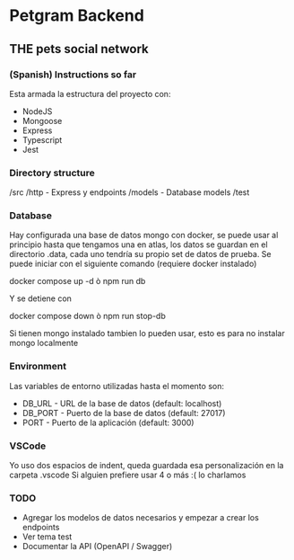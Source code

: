 # Petgram Backend

## THE pets social network

### (Spanish) Instructions so far

Esta armada la estructura del proyecto con:

- NodeJS
- Mongoose
- Express
- Typescript
- Jest

### Directory structure

/src
/http - Express y endpoints
/models - Database models
/test

### Database

Hay configurada una base de datos mongo con docker, se puede usar al principio hasta
que tengamos una en atlas, los datos se guardan en el directorio .data, cada uno tendría
su propio set de datos de prueba.
Se puede iniciar con el siguiente comando (requiere docker instalado)

docker compose up -d
ò
npm run db

Y se detiene con

docker compose down
ò
npm run stop-db

Si tienen mongo instalado tambien lo pueden usar, esto es para no instalar mongo localmente

### Environment

Las variables de entorno utilizadas hasta el momento son:

- DB_URL - URL de la base de datos (default: localhost)
- DB_PORT - Puerto de la base de datos (default: 27017)
- PORT - Puerto de la aplicación (default: 3000)

### VSCode

Yo uso dos espacios de indent, queda guardada esa personalización en la carpeta .vscode
Si alguien prefiere usar 4 o más :( lo charlamos

### TODO

- Agregar los modelos de datos necesarios y empezar a crear los endpoints
- Ver tema test
- Documentar la API (OpenAPI / Swagger)
